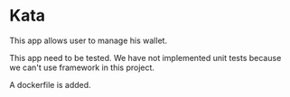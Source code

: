 # Kata
This app allows user to manage his wallet.

This app need to be tested. We have not implemented unit tests because we can't use framework in this project.

A dockerfile is added.

